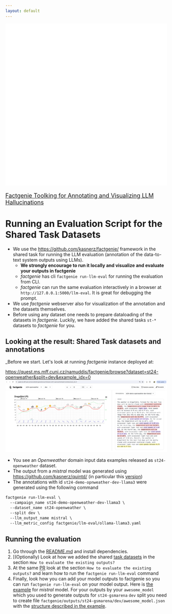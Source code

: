 ```yaml
---
layout: default
---
```

 <div class="forms-container">

 <div class="forms">
    <img src="assets/images/github-logo.png">
    <a href="https://github.com/kasnerz/factgenie/">
    <p style="font-size: large">Factgenie Toolking for Annotating and Visualizing LLM Hallucinations</p>
    </a>
</div>

</div>

# Running an Evaluation Script for the Shared Task Datasets

- We use the https://github.com/kasnerz/factgenie/ framework in the shared task for running the LLM evaluation (annotation of the data-to-text system outputs using LLMs).
    - **We strongly encourage to run it locally and visualize and evaluate your outputs in factgenie**
    - _factgenie_ has cli `factgenie run-llm-eval` for running the evaluation from CLI. 
    - _factgenie_ can run the same evaluation interactively in a browser at `http://127.0.0.1:5000/llm-eval`. It is great for debugging the prompt. 
- We use _factgenie_ webserver also for visualization of the annotation and the datasets themselves.
- Before using any dataset one needs to prepare dataloading of the datasets in _factgenie_. Luckily, we have added the shared tasks `st-*` datasets to _factgenie_ for you.

## Looking at the result: Shared Task datasets and annotations
_Before we start. Let's look at running _factgenie_ instance deployed at:

<a href="https://quest.ms.mff.cuni.cz/namuddis/factgenie/browse?dataset=st24-openweather&split=dev&example_idx=0">
    https://quest.ms.mff.cuni.cz/namuddis/factgenie/browse?dataset=st24-openweather&split=dev&example_idx=0 </br>
    <img src="../assets/images/factgenie_eval_script/factgenie_st24_openweather_dev_llama3_annotation.png" alt="Example from deployed factgenie toolkit at the address https://quest.ms.mff.cuni.cz/namuddis/factgenie/browse?dataset=st24-openweather&split=dev&example_idx=0">
</a>

- You see an _Openweather_ domain input data examples released as `st24-openweather` dataset.
- The output from a _mistral_ model was generated using https://github.com/kasnerz/quintd/ (in particular this [version](https://github.com/kasnerz/quintd/pull/4))
- The annotations with id `st24-demo-opnweather-dev-llama3` were generated using the following command

```
factgenie run-llm-eval \
  --campaign_name st24-demo-openweather-dev-llama3 \
  --dataset_name st24-openweather \
  --split dev \
  --llm_output_name mistral \
  --llm_metric_config factgenie/llm-eval/ollama-llama3.yaml
```


## Running the evaluation

1. Go through the [README.md](https://github.com/kasnerz/factgenie/blob/main/README.md) and install dependencies.
2. [(Optionally) Look at how we added the shared [task datasets](https://github.com/kasnerz/factgenie/pull/35#issue-2384606283) in the section `How to evaluate the existing outputs?`
3. At the same [PR](https://github.com/kasnerz/factgenie/pull/35#issue-2384606283) look at the section `How to evaluate the existing outputs?` and learn how to run the `factgenie run-llm-eval` command
4. Finally, look how you can add your model outputs to factgenie so you can run `factgenie run-llm-eval` on your model output. Here is [the example](https://github.com/kasnerz/factgenie/pull/35/files#r1665339740) for _mistral_ model.
    For your outputs by your `awesome_model` which you used to generate outputs for `st24-gsmarena` `dev` split you need to create file  `factgenie/outputs/st24-gsmarena/dev/awesome_model.json` with the [structure described in the example](factgenie/outputs/st24-gsmarena/dev/mistral.json).